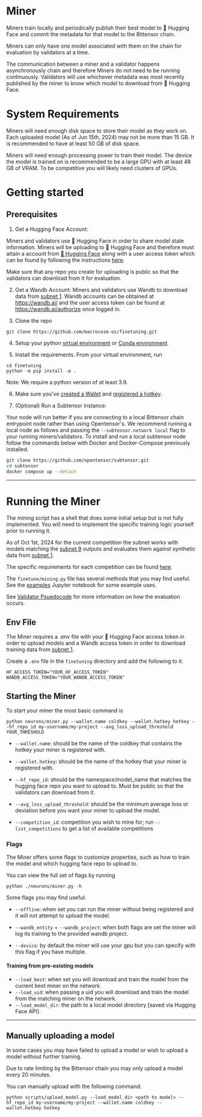 # Miner

Miners train locally and periodically publish their best model to 🤗 Hugging Face and commit the metadata for that model to the Bittensor chain.

Miners can only have one model associated with them on the chain for evaluation by validators at a time.

The communication between a miner and a validator happens asynchronously chain and therefore Miners do not need to be running continuously. Validators will use whichever metadata was most recently published by the miner to know which model to download from 🤗 Hugging Face.

# System Requirements

Miners will need enough disk space to store their model as they work on. Each uploaded model (As of Jun 15th, 2024) may not be more than 15 GB. It is recommended to have at least 50 GB of disk space.

Miners will need enough processing power to train their model. The device the model is trained on is recommended to be a large GPU with at least 48 GB of VRAM. To be competitive you will likely need clusters of GPUs.

# Getting started

## Prerequisites

1. Get a Hugging Face Account: 

Miners and validators use 🤗 Hugging Face in order to share model state information. Miners will be uploading to 🤗 Hugging Face and therefore must attain a account from [🤗 Hugging Face](https://huggingface.co/) along with a user access token which can be found by following the instructions [here](https://huggingface.co/docs/hub/security-tokens).

Make sure that any repo you create for uploading is public so that the validators can download from it for evaluation.

2. Get a Wandb Account:
Miners and validators use Wandb to download data from [subnet 1](https://github.com/macrocosm-os/prompting). Wandb accounts can be obtained at https://wandb.ai/ and the user access token can be found at https://wandb.ai/authorize once logged in.

3. Clone the repo

```shell
git clone https://github.com/macrocosm-os/finetuning.git
```

4. Setup your python [virtual environment](https://docs.python.org/3/library/venv.html) or [Conda environment](https://conda.io/projects/conda/en/latest/user-guide/tasks/manage-environments.html#creating-an-environment-with-commands).

5. Install the requirements. From your virtual environment, run
```shell
cd finetuning
python -m pip install -e .
```

Note: We require a python version of at least 3.9.

6. Make sure you've [created a Wallet](https://docs.bittensor.com/getting-started/wallets) and [registered a hotkey](https://docs.bittensor.com/subnets/register-and-participate).

7. (Optional) Run a Subtensor instance:

Your node will run better if you are connecting to a local Bittensor chain entrypoint node rather than using Opentensor's. 
We recommend running a local node as follows and passing the ```--subtensor.network local``` flag to your running miners/validators. 
To install and run a local subtensor node follow the commands below with Docker and Docker-Compose previously installed.
```bash
git clone https://github.com/opentensor/subtensor.git
cd subtensor
docker compose up --detach
```
---

# Running the Miner

The mining script has a shell that does some initial setup but is not fully implemented. You will need to implement the specific training logic yourself prior to running it.

As of Oct 1st, 2024 for the current competition the subnet works with models matching the [subnet 9](https://github.com/macrocosm-os/pretraining/) outputs and evaluates them against synthetic data from [subnet 1](https://github.com/macrocosm-os/prompting).

The specific requirements for each competition can be found [here](../constants/__init__.py).

The `finetune/mining.py` file has several methods that you may find useful. See the [examples](./examples.ipynb) Jupyter notebook for some example uses.

See [Validator Psuedocode](docs/validator.md#validator) for more information on how the evaluation occurs.

## Env File

The Miner requires a .env file with your 🤗 Hugging Face access token in order to upload models and a Wandb access token in order to download training data from [subnet 1](https://github.com/macrocosm-os/prompting).

Create a `.env` file in the `finetuning` directory and add the following to it:
```shell
HF_ACCESS_TOKEN="YOUR_HF_ACCESS_TOKEN"
WANDB_ACCESS_TOKEN="YOUR_WANDB_ACCESS_TOKEN"
```

## Starting the Miner

To start your miner the most basic command is

```shell
python neurons/miner.py --wallet.name coldkey --wallet.hotkey hotkey --hf_repo_id my-username/my-project --avg_loss_upload_threshold YOUR_THRESHOLD
```

- `--wallet.name`: should be the name of the coldkey that contains the hotkey your miner is registered with.

- `--wallet.hotkey`: should be the name of the hotkey that your miner is registered with.

- `--hf_repo_id`: should be the namespace/model_name that matches the hugging face repo you want to upload to. Must be public so that the validators can download from it.

- `--avg_loss_upload_threshold`: should be the minimum average loss or deviation before you want your miner to upload the model.

- `--competition_id`: competition you wish to mine for; run `--list_competitions` to get a list of available competitions


### Flags

The Miner offers some flags to customize properties, such as how to train the model and which hugging face repo to upload to.

You can view the full set of flags by running
```shell
python ./neurons/miner.py -h
```

Some flags you may find useful:

- `--offline`: when set you can run the miner without being registered and it will not attempt to upload the model.

- `--wandb_entity` + `--wandb_project`: when both flags are set the miner will log its training to the provided wandb project.

- `--device`: by default the miner will use your gpu but you can specify with this flag if you have multiple.

#### Training from pre-existing models

- `--load_best`: when set you will download and train the model from the current best miner on the network.
- `--load_uid`: when passing a uid you will download and train the model from the matching miner on the network.
- `--load_model_dir`: the path to a local model directory [saved via Hugging Face API].

---

## Manually uploading a model

In some cases you may have failed to upload a model or wish to upload a model without further training.

Due to rate limiting by the Bittensor chain you may only upload a model every 20 minutes.

You can manually upload with the following command:
```shell
python scripts/upload_model.py --load_model_dir <path to model> --hf_repo_id my-username/my-project --wallet.name coldkey --wallet.hotkey hotkey
```